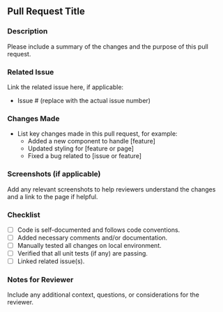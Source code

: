 ## Pull Request Title

### Description

Please include a summary of the changes and the purpose of this pull request.

### Related Issue

Link the related issue here, if applicable:

- Issue # (replace with the actual issue number)

### Changes Made

- List key changes made in this pull request, for example:
  - Added a new component to handle [feature]
  - Updated styling for [feature or page]
  - Fixed a bug related to [issue or feature]

### Screenshots (if applicable)

Add any relevant screenshots to help reviewers understand the changes and a link to the page if helpful.

### Checklist

- [ ] Code is self-documented and follows code conventions.
- [ ] Added necessary comments and/or documentation.
- [ ] Manually tested all changes on local environment.
- [ ] Verified that all unit tests (if any) are passing.
- [ ] Linked related issue(s).

### Notes for Reviewer

Include any additional context, questions, or considerations for the reviewer.
